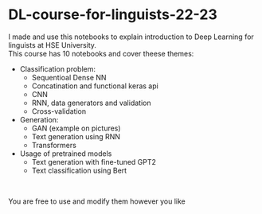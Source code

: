# DL-course-for-linguists-22-23
I made and use this notebooks to explain introduction to Deep Learning for linguists at HSE University. <br>
This course has 10 notebooks and cover theese themes:
- Classification problem:
    - Sequentioal Dense NN
    - Concatination and functional keras api
    - CNN
    - RNN, data generators and validation
    - Cross-validation
- Generation:
    - GAN (example on pictures)
    - Text generation using RNN
    - Transformers
- Usage of pretrained models
    - Text generation with fine-tuned GPT2
    - Text classification using Bert
<br>

You are free to use and modify them however you like 
